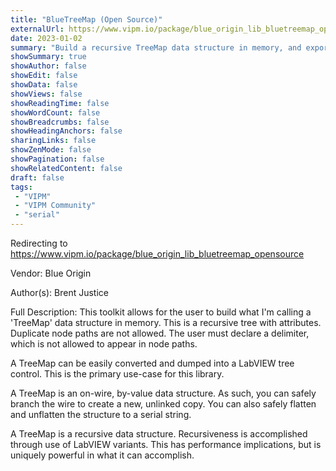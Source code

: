 ```yaml
---
title: "BlueTreeMap (Open Source)"
externalUrl: https://www.vipm.io/package/blue_origin_lib_bluetreemap_opensource
date: 2023-01-02
summary: "Build a recursive TreeMap data structure in memory, and export this to a LabVIEW tree control"
showSummary: true
showAuthor: false
showEdit: false
showData: false
showViews: false
showReadingTime: false
showWordCount: false
showBreadcrumbs: false
showHeadingAnchors: false
sharingLinks: false
showZenMode: false
showPagination: false
showRelatedContent: false
draft: false
tags:
 - "VIPM"
 - "VIPM Community"
 - "serial"
---
```


Redirecting to https://www.vipm.io/package/blue_origin_lib_bluetreemap_opensource

Vendor: Blue Origin

Author(s): Brent Justice
 
Full Description:
This toolkit allows for the user to build what I'm calling a 'TreeMap' data structure in memory.  This is a recursive tree with attributes.  Duplicate node paths are not allowed.  The user must declare a delimiter, which is not allowed to appear in node paths.

A TreeMap can be easily converted and dumped into a LabVIEW tree control.  This is the primary use-case for this library.

A TreeMap is an on-wire, by-value data structure.  As such, you can safely branch the wire to create a new, unlinked copy.  You can also safely flatten and unflatten the structure to a serial string.

A TreeMap is a recursive data structure.  Recursiveness is accomplished through use of LabVIEW variants.  This has performance implications, but is uniquely powerful in what it can accomplish.
